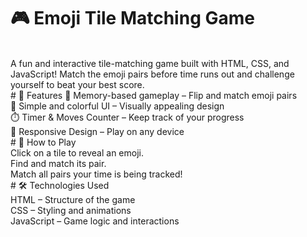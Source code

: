 # 🎮 Emoji Tile Matching Game
<br>
A fun and interactive tile-matching game built with HTML, CSS, and JavaScript! Match the emoji pairs before time runs out and challenge yourself to beat your best score.
<br>
# 🚀 Features
🧠 Memory-based gameplay – Flip and match emoji pairs
<br>
🎨 Simple and colorful UI – Visually appealing design
<br>
⏱️ Timer & Moves Counter – Keep track of your progress
<br>
🔄 Responsive Design – Play on any device
<br>
# 📜 How to Play
<br>
Click on a tile to reveal an emoji.
<br>
Find and match its pair.
<br>
Match all pairs your time is being tracked!
<br>
# 🛠️ Technologies Used
<br>
HTML – Structure of the game
<br>
CSS – Styling and animations
<br>
JavaScript – Game logic and interactions
